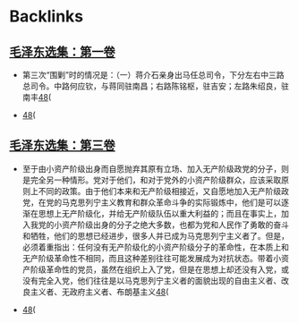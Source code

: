 
# Backlinks
## [毛泽东选集：第一卷](毛泽东选集：第一卷.md)
- 第三次“围剿”时的情况是：（一）蒋介石亲身出马任总司令，下分左右中三路总司令。中路何应钦，与蒋同驻南昌；右路陈铭枢，驻吉安；左路朱绍良，驻南丰[48](48.md)(

- [48](48.md)(

## [毛泽东选集：第三卷](毛泽东选集：第三卷.md)
- 至于由小资产阶级出身而自愿抛弃其原有立场、加入无产阶级政党的分子，则是完全另一种情形。党对于他们，和对于党外的小资产阶级群众，应该采取原则上不同的政策。由于他们本来和无产阶级相接近，又自愿地加入无产阶级政党，在党的马克思列宁主义教育和群众革命斗争的实际锻炼中，他们是可以逐渐在思想上无产阶级化，并给无产阶级队伍以重大利益的；而且在事实上，加入我党的小资产阶级出身的分子之绝大多数，也都为党和人民作了勇敢的奋斗和牺牲，他们的思想已经进步，很多人并已成为马克思列宁主义者了。但是，必须着重指出：任何没有无产阶级化的小资产阶级分子的革命性，在本质上和无产阶级革命性不相同，而且这种差别往往可能发展成为对抗状态。带着小资产阶级革命性的党员，虽然在组织上入了党，但是在思想上却还没有入党，或没有完全入党，他们往往是以马克思列宁主义者的面貌出现的自由主义者、改良主义者、无政府主义者、布朗基主义[48](48.md)(

- [48](48.md)(

